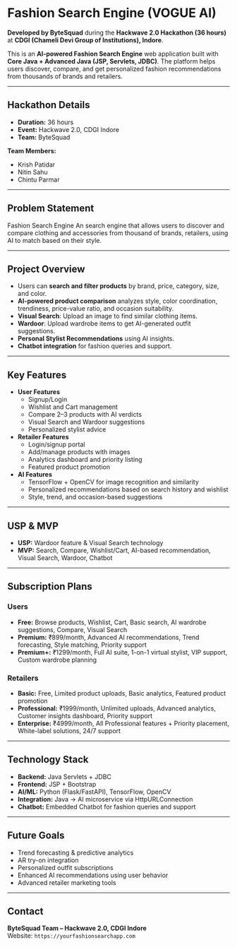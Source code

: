 # Fashion Search Engine (VOGUE AI)

**Developed by ByteSquad** during the **Hackwave 2.0 Hackathon (36 hours)** at **CDGI (Chameli Devi Group of Institutions), Indore**.  

This is an **AI-powered Fashion Search Engine** web application built with **Core Java + Advanced Java (JSP, Servlets, JDBC)**. The platform helps users discover, compare, and get personalized fashion recommendations from thousands of brands and retailers.

---

## **Hackathon Details**
- **Duration:** 36 hours  
- **Event:** Hackwave 2.0, CDGI Indore  
- **Team:** ByteSquad  

**Team Members:**
- Krish Patidar
- Nitin Sahu
- Chintu Parmar
  
---

## **Problem Statement**
Fashion Search Engine
An search engine that allows users to discover and compare clothing and accessories from thousand of brands, retailers, using AI to match based on their style.

---

## **Project Overview**
- Users can **search and filter products** by brand, price, category, size, and color.
- **AI-powered product comparison** analyzes style, color coordination, trendiness, price-value ratio, and occasion suitability.
- **Visual Search**: Upload an image to find similar clothing items.
- **Wardoor**: Upload wardrobe items to get AI-generated outfit suggestions.
- **Personal Stylist Recommendations** using AI insights.
- **Chatbot integration** for fashion queries and support.

---

## **Key Features**
- **User Features**
  - Signup/Login
  - Wishlist and Cart management
  - Compare 2–3 products with AI verdicts
  - Visual Search and Wardoor suggestions
  - Personalized stylist advice
- **Retailer Features**
  - Login/signup portal
  - Add/manage products with images
  - Analytics dashboard and priority listing
  - Featured product promotion
- **AI Features**
  - TensorFlow + OpenCV for image recognition and similarity
  - Personalized recommendations based on search history and wishlist
  - Style, trend, and occasion-based suggestions

---

## **USP & MVP**
- **USP:** Wardoor feature & Visual Search technology  
- **MVP:** Search, Compare, Wishlist/Cart, AI-based recommendation, Visual Search, Wardoor, Chatbot

---

## **Subscription Plans**
### Users
- **Free:** Browse products, Wishlist, Cart, Basic search, AI wardrobe suggestions, Compare, Visual Search  
- **Premium:** ₹899/month, Advanced AI recommendations, Trend forecasting, Style matching, Priority support  
- **Premium+:** ₹1299/month, Full AI suite, 1-on-1 virtual stylist, VIP support, Custom wardrobe planning  

### Retailers
- **Basic:** Free, Limited product uploads, Basic analytics, Featured product promotion  
- **Professional:** ₹1999/month, Unlimited uploads, Advanced analytics, Customer insights dashboard, Priority support  
- **Enterprise:** ₹4999/month, All Professional features + Priority placement, White-label solutions, 24/7 support  

---

## **Technology Stack**
- **Backend:** Java Servlets + JDBC  
- **Frontend:** JSP + Bootstrap  
- **AI/ML:** Python (Flask/FastAPI), TensorFlow, OpenCV  
- **Integration:** Java → AI microservice via HttpURLConnection  
- **Chatbot:** Embedded Chatbot for fashion queries and support  

---

## **Future Goals**
- Trend forecasting & predictive analytics
- AR try-on integration
- Personalized outfit subscriptions
- Enhanced AI recommendations using user behavior
- Advanced retailer marketing tools

---

## **Contact**
**ByteSquad Team – Hackwave 2.0, CDGI Indore**  
Website: `https://yourfashionsearchapp.com`  
